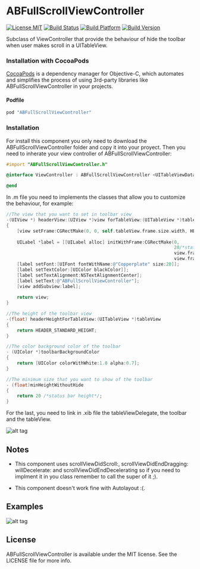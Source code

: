 ABFullScrollViewController
==========================
[![License MIT](https://go-shields.herokuapp.com/license-MIT-blue.png)](https://github.com/andresbrun/ABFullScrollViewController/blob/master/LICENSE)
[![Build Status](https://travis-ci.org/andresbrun/ABFullScrollViewController.png?branch=master)](https://github.com/andresbrun/ABFullScrollViewController)
[![Build Platform](https://cocoapod-badges.herokuapp.com/p/ABFullScrollViewController/badge.png)](https://github.com/andresbrun/ABFullScrollViewController)
[![Build Version](https://cocoapod-badges.herokuapp.com/v/ABFullScrollViewController/badge.png)](https://github.com/andresbrun/ABFullScrollViewController)

Subclass of ViewController that provide the behaviour of hide the toolbar when user makes scroll in a UITableView. 

### Installation with CocoaPods

[CocoaPods](http://cocoapods.org) is a dependency manager for Objective-C, which automates and simplifies the process of using 3rd-party libraries like ABFullScrollViewController in your projects.

#### Podfile

```ruby
pod "ABFullScrollViewController"
```

### Installation 
For install this component you only need to download the ABFullScrollViewController folder and copy it into your proyect. Then you need to inherate your view controller of ABFullScrollViewController:

```objective-c
#import "ABFullScrollViewController.h"

@interface ViewController : ABFullScrollViewController <UITableViewDataSource>

@end
```

In .m file you need to implements the classes that allow you to customize the behaviour, for example:
```objective-c
//The view that you want to set in toolbar view
-(UIView *) headerView:(UIView *)view forTableView:(UITableView *)tableView
{
    [view setFrame:CGRectMake(0, 0, self.tableView.frame.size.width, HEADER_STANDARD_HEIGHT)];
    
    UILabel *label = [[UILabel alloc] initWithFrame:CGRectMake(0,
                                                               20/*status bar*/,
                                                               view.frame.size.width,
                                                               view.frame.size.height-20)];
    [label setFont:[UIFont fontWithName:@"Copperplate" size:20]];
    [label setTextColor:[UIColor blackColor]];
    [label setTextAlignment:NSTextAlignmentCenter];
    [label setText:@"ABFullScrollViewController"];
    [view addSubview:label];
        
    return view;
}

//The height of the toolbar view
-(float) headerHeightForTableView:(UITableView *)tableView
{
    return HEADER_STANDARD_HEIGHT;
}

//The color background color of the toolbar
- (UIColor *)toolbarBackgroundColor
{
    return [UIColor colorWithWhite:1.0 alpha:0.7];
}

//The minimum size that you want to show of the toolbar
- (float)minHeightWithoutHide
{
    return 20 /*status bar height*/;
}
```
For the last, you need to link in .xib file the tableViewDelegate, the toolbar and the tableView.

![alt tag](https://raw.githubusercontent.com/andresbrun/ABFullScrollViewController/master/ABFullScrollViewControllerExample/Demo/instructions_1.png)

## Notes
- This component uses scrollViewDidScroll:, scrollViewDidEndDragging: willDecelerate: and scrollViewDidEndDecelerating so if you need to implment it in you class remember to call the super of it ;).

- This component doesn't work fine with Autolayout :(.

## Examples

![alt tag](https://raw.githubusercontent.com/andresbrun/ABFullScrollViewController/master/ABFullScrollViewControllerExample/Demo/ABFullScrollVC_screen_1.png)

## License

ABFullScrollViewController is available under the MIT license. See the LICENSE file for more info.
